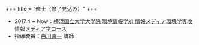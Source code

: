 +++
title = "修士（修了見込み）"
+++

- 2017.4 ~ Now：[横浜国立大学大学院 環境情報学府 情報メディア環境学専攻 情報メディア学コース](http://www.eis.ynu.ac.jp/category01/academic/media.html)
- 指導教員：[白川真一](http://shiralab.ynu.ac.jp/shirakawa/) 講師

<!--more-->
